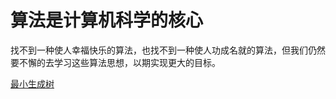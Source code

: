 # 算法是计算机科学的核心


找不到一种使人幸福快乐的算法，也找不到一种使人功成名就的算法，但我们仍然要不懈的去学习这些算法思想，以期实现更大的目标。

[最小生成树](./basic/graph/mst_prim.py)
